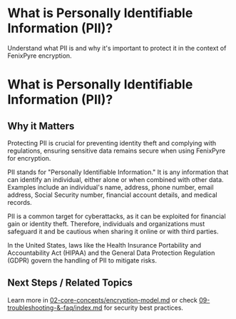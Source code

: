 # What is Personally Identifiable Information (PII)?

Understand what PII is and why it's important to protect it in the context of FenixPyre encryption.


# What is Personally Identifiable Information (PII)?

## Why it Matters
Protecting PII is crucial for preventing identity theft and complying with regulations, ensuring sensitive data remains secure when using FenixPyre for encryption.

PII stands for "Personally Identifiable Information." It is any information that can identify an individual, either alone or when combined with other data. Examples include an individual's name, address, phone number, email address, Social Security number, financial account details, and medical records.

PII is a common target for cyberattacks, as it can be exploited for financial gain or identity theft. Therefore, individuals and organizations must safeguard it and be cautious when sharing it online or with third parties.

In the United States, laws like the Health Insurance Portability and Accountability Act (HIPAA) and the General Data Protection Regulation (GDPR) govern the handling of PII to mitigate risks.

## Next Steps / Related Topics
Learn more in [02-core-concepts/encryption-model.md](../02-core-concepts/encryption-model.md) or check [09-troubleshooting-&-faq/index.md](../09-troubleshooting-&-faq/index.md) for security best practices.

